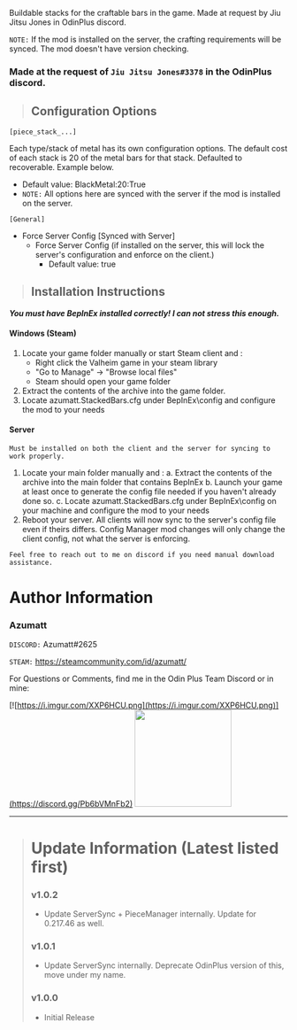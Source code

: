 Buildable stacks for the craftable bars in the game. Made at request by Jiu Jitsu Jones in OdinPlus discord.

`NOTE:` If the mod is installed on the server, the crafting requirements will be synced. The mod doesn't have version checking.

### Made at the request of `Jiu Jitsu Jones#3378` in the OdinPlus discord.


> ## Configuration Options
`[piece_stack_...]`

Each type/stack of metal has its own configuration options. The default cost of each stack is 20 of the metal bars for that stack. Defaulted to recoverable. Example below.
 -  Default value: BlackMetal:20:True
 - `NOTE:` All options here are synced with the server if the mod is installed on the server.

`[General]`

* Force Server Config [Synced with Server]
    * Force Server Config (if installed on the server, this will lock the server's configuration and enforce on the client.)
        * Default value: true

> ## Installation Instructions
***You must have BepInEx installed correctly! I can not stress this enough.***

#### Windows (Steam)
1. Locate your game folder manually or start Steam client and :
    * Right click the Valheim game in your steam library
    * "Go to Manage" -> "Browse local files"
    * Steam should open your game folder
2. Extract the contents of the archive into the game folder.
3. Locate azumatt.StackedBars.cfg under BepInEx\config and configure the mod to your needs

#### Server

`﻿Must be installed on both the client and the server for syncing to work properly.`
1. Locate your main folder manually and :
   a. Extract the contents of the archive into the main folder that contains BepInEx
   b. Launch your game at least once to generate the config file needed if you haven't already done so.
   c. Locate azumatt.StackedBars.cfg under BepInEx\config on your machine and configure the mod to your needs
2. Reboot your server. All clients will now sync to the server's config file even if theirs differs. Config Manager mod changes will only change the client config, not what the server is enforcing.


`Feel free to reach out to me on discord if you need manual download assistance.`


# Author Information

### Azumatt

`DISCORD:` Azumatt#2625

`STEAM:` https://steamcommunity.com/id/azumatt/﻿


For Questions or Comments, find me in the Odin Plus Team Discord or in mine:

[![https://i.imgur.com/XXP6HCU.png](https://i.imgur.com/XXP6HCU.png)](https://discord.gg/Pb6bVMnFb2)
<a href="https://discord.gg/pdHgy6Bsng"><img src="https://i.imgur.com/Xlcbmm9.png" href="https://discord.gg/pdHgy6Bsng" width="175" height="175"></a>

***
> # Update Information (Latest listed first)
> ### v1.0.2
> - Update ServerSync + PieceManager internally. Update for 0.217.46 as well.
> ### v1.0.1
> - Update ServerSync internally. Deprecate OdinPlus version of this, move under my name.
> ### v1.0.0
> - Initial Release